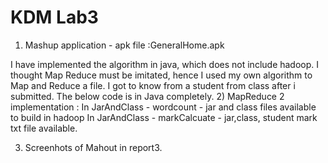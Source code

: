 KDM Lab3
====

1) Mashup application - apk file :GeneralHome.apk


I have implemented the algorithm in java, which does not include hadoop. I thought Map Reduce must be imitated, hence I used my own algorithm to Map and Reduce a file. I got to know from a student from class after i submitted. The below code is in Java completely.
2) MapReduce 2 implementation : 
        In JarAndClass - wordcount - jar and class files available to build in hadoop
        In JarAndClass - markCalcuate - jar,class, student mark txt file available.
        
3) Screenhots of Mahout in report3.
